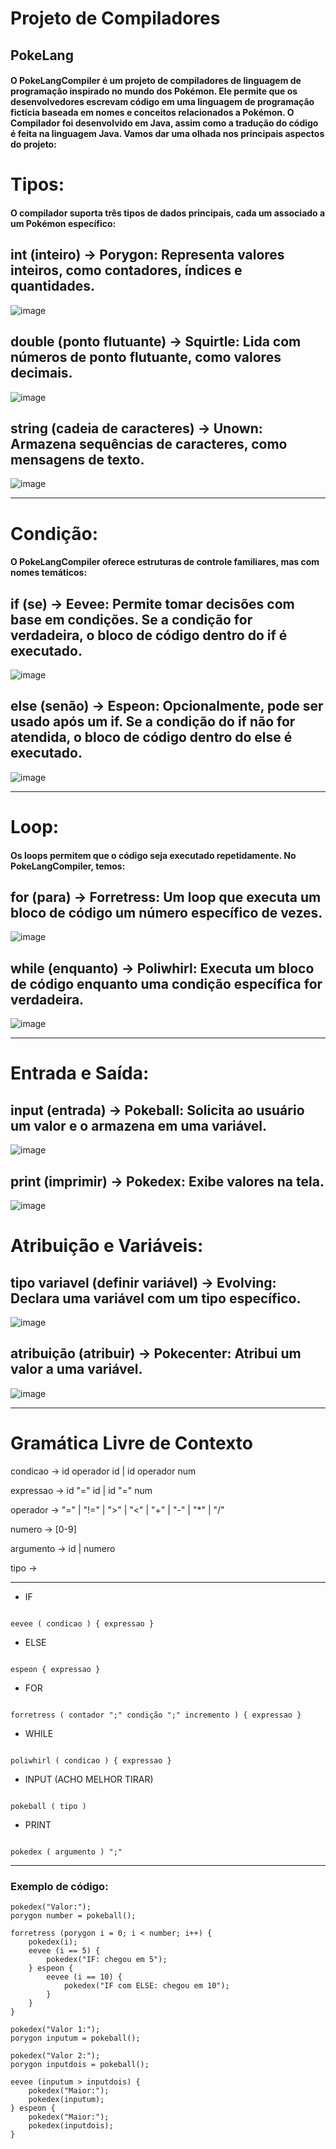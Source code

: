 # Projeto de Compiladores 
## PokeLang
#### O PokeLangCompiler é um projeto de compiladores de linguagem de programação inspirado no mundo dos Pokémon. Ele permite que os desenvolvedores escrevam código em uma linguagem de programação fictícia baseada em nomes e conceitos relacionados a Pokémon. O Compilador foi desenvolvido em Java, assim como a tradução do código é feita na linguagem Java. Vamos dar uma olhada nos principais aspectos do projeto:


# Tipos:
#### O compilador suporta três tipos de dados principais, cada um associado a um Pokémon específico:

## int (inteiro) -> Porygon: Representa valores inteiros, como contadores, índices e quantidades.
  ![image](https://github.com/Massato01/PokeLangCompiler/assets/106417053/974b2b4f-210d-4748-ad78-cb4caa22ed31)
## double (ponto flutuante) -> Squirtle: Lida com números de ponto flutuante, como valores decimais.
 ![image](https://github.com/Massato01/PokeLangCompiler/assets/106417053/6ae63308-a719-425c-a729-0ac98bd177d0)
## string (cadeia de caracteres) -> Unown: Armazena sequências de caracteres, como mensagens de texto.
 ![image](https://github.com/Massato01/PokeLangCompiler/assets/106417053/4bd9a4c0-0f3b-431f-99a0-9661827a8d39)


---

# Condição:
#### O PokeLangCompiler oferece estruturas de controle familiares, mas com nomes temáticos:

## if (se) -> Eevee: Permite tomar decisões com base em condições. Se a condição for verdadeira, o bloco de código dentro do if é executado.
 ![image](https://github.com/Massato01/PokeLangCompiler/assets/106417053/5d25cc53-2621-4a1a-b4b2-293d1c99f4c1)
## else (senão) -> Espeon: Opcionalmente, pode ser usado após um if. Se a condição do if não for atendida, o bloco de código dentro do else é executado.
 ![image](https://github.com/Massato01/PokeLangCompiler/assets/106417053/1507bd1b-5070-4a9a-b9ab-dae89fc7427c)

---

# Loop:
#### Os loops permitem que o código seja executado repetidamente. No PokeLangCompiler, temos:

## for (para) -> Forretress: Um loop que executa um bloco de código um número específico de vezes.
 ![image](https://github.com/Massato01/PokeLangCompiler/assets/106417053/d51421a2-c479-4c9d-9c32-168430fc0c28)
## while (enquanto) -> Poliwhirl: Executa um bloco de código enquanto uma condição específica for verdadeira.
  ![image](https://github.com/Massato01/PokeLangCompiler/assets/106417053/7dfa5e06-6f2e-4281-84c4-00a6e54f17f3)

---

# Entrada e Saída:
## input (entrada) -> Pokeball: Solicita ao usuário um valor e o armazena em uma variável.
  ![image](https://github.com/Massato01/PokeLangCompiler/assets/106417053/b61b2e12-dbd1-48e1-a861-b9c629defd26)
## print (imprimir) -> Pokedex: Exibe valores na tela.
  ![image](https://github.com/Massato01/PokeLangCompiler/assets/106417053/3dfd2c46-50d6-474c-ab4c-46a45e07831f)

# Atribuição e Variáveis:
## tipo variavel (definir variável) -> Evolving: Declara uma variável com um tipo específico.
  ![image](https://github.com/Massato01/PokeLangCompiler/assets/106417053/12d15fd9-54c2-4df4-99bc-d0cd72e9f7d8)
## atribuição (atribuir) -> Pokecenter: Atribui um valor a uma variável.
  ![image](https://github.com/Massato01/PokeLangCompiler/assets/106417053/8d00d0e9-551f-450f-b4c1-a8e90b1266ac)

---

# Gramática Livre de Contexto

condicao -> id operador id | id operador num

expressao -> id "=" id | id "=" num

operador -> "=" | "!=" | ">" | "<" | "+" | "-" | "*" | "/"

numero -> [0-9]

argumento -> id | numero

tipo -> 

---

- IF

```

eevee ( condicao ) { expressao }

```

- ELSE

```

espeon { expressao }

```

- FOR

```

forretress ( contador ";" condição ";" incremento ) { expressao }

```

- WHILE

```

poliwhirl ( condicao ) { expressao }

```

- INPUT (ACHO MELHOR TIRAR)

```

pokeball ( tipo )

```

- PRINT

```

pokedex ( argumento ) ";"

```

---

### Exemplo de código:

```
pokedex("Valor:");
porygon number = pokeball();

forretress (porygon i = 0; i < number; i++) {
    pokedex(i);
    eevee (i == 5) {
        pokedex("IF: chegou em 5");
    } espeon {
        eevee (i == 10) {
            pokedex("IF com ELSE: chegou em 10");
        }
    }
}

pokedex("Valor 1:");
porygon inputum = pokeball();

pokedex("Valor 2:");
porygon inputdois = pokeball();

eevee (inputum > inputdois) {
    pokedex("Maior:");
    pokedex(inputum);
} espeon {
    pokedex("Maior:");
    pokedex(inputdois);
}
```
